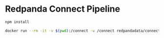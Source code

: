 # Redpanda Connect Pipeline

```bash
npm install
```

```bash
docker run --rm -it -v $(pwd):/connect -w /connect redpandadata/connect:4.44 run
```
